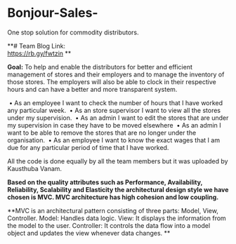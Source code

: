 # Bonjour-Sales-
One stop solution for commodity distributors.

**# Team Blog Link:  
https://rb.gy/fwtzin **

**Goal:** To help and enable the distributors for better and efficient management of stores and their employers and to manage the inventory of those stores. The employers will also be able to clock in their respective hours and can have a better and more transparent system.

 • As an employee I want to check the number of hours that I have worked any particular week.
 • As an store supervisor I want to view all the stores under my supervision. 
 • As an admin I want to edit the stores that are under my supervision in case they have to be moved elsewhere
 • As an admin I want to be able to remove the stores that are no longer under the organisation.
 • As an employee I want to know the exact wages that I am due for any particular period of time that I have worked.


All the code is done equally by all the team members but it was uploaded by Kausthuba Vanam.

**Based on the quality attributes such as Performance, Availability, Reliability, Scalability and Elasticity the architectural design style we have chosen is MVC. MVC architecture has high cohesion and low coupling.**

**MVC is an architectural pattern consisting of three parts: Model, View, Controller.
Model: Handles data logic.
View: It displays the information from the model to the user.
Controller: It controls the data flow into a model object and updates the view whenever data changes.
**
